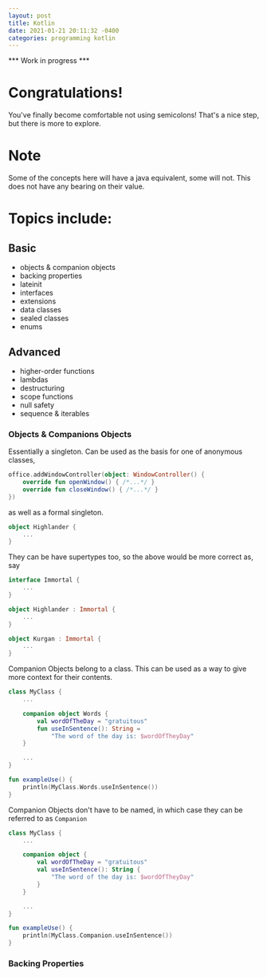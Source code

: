 ```yaml
---
layout: post
title: Kotlin
date: 2021-01-21 20:11:32 -0400
categories: programming kotlin
---
```

*** Work in progress ***

# Congratulations!
You've finally become comfortable not using semicolons! That's a nice step, but there is more to explore.

# Note
Some of the concepts here will have a java equivalent, some will not. This does not have any bearing on their value.

# Topics include:
## Basic
* objects & companion objects
* backing properties
* lateinit
* interfaces
* extensions
* data classes
* sealed classes
* enums

## Advanced
* higher-order functions
* lambdas
* destructuring
* scope functions
* null safety
* sequence & iterables

### Objects & Companions Objects
Essentially a singleton. Can be used as the basis for one of anonymous classes,
```kotlin
office.addWindowController(object: WindowController() {
    override fun openWindow() { /*...*/ }
    override fun closeWindow() { /*...*/ }
})
```
as well as a formal singleton.
```kotlin
object Highlander {
    ...
}
```
They can be have supertypes too, so the above would be more correct as, say
```kotlin
interface Immortal {
    ...
}

object Highlander : Immortal {
    ...
}

object Kurgan : Immortal {
    ...
}
```
Companion Objects belong to a class. This can be used as a way to give more context for their contents.
```kotlin
class MyClass {
    ...

    companion object Words {
        val wordOfTheDay = "gratuitous"
        fun useInSentence(): String =
            "The word of the day is: $wordOfTheyDay" 
    }

    ...
}

fun exampleUse() {
    println(MyClass.Words.useInSentence())
}
```
Companion Objects don't have to be named, in which case they can be referred to as `Companion`
```kotlin
class MyClass {
    ...

    companion object {
        val wordOfTheDay = "gratuitous"
        val useInSentence(): String {
            "The word of the day is: $wordOfTheyDay" 
        }
    }

    ...
}

fun exampleUse() {
    println(MyClass.Companion.useInSentence())
}
```

### Backing Properties
